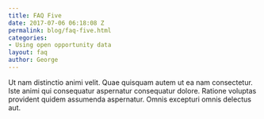 ```yaml
---
title: FAQ Five
date: 2017-07-06 06:18:08 Z
permalink: blog/faq-five.html
categories:
- Using open opportunity data
layout: faq
author: George
---
```


Ut nam distinctio animi velit. Quae quisquam autem ut ea nam consectetur. Iste animi qui consequatur aspernatur consequatur dolore. Ratione voluptas provident quidem assumenda aspernatur. Omnis excepturi omnis delectus aut.
